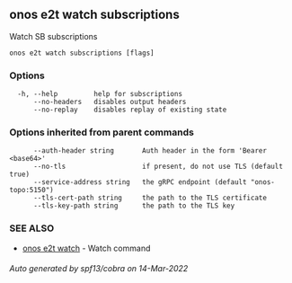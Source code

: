 <!--
SPDX-FileCopyrightText: 2019-present Open Networking Foundation <info@opennetworking.org>

SPDX-License-Identifier: Apache-2.0
-->

## onos e2t watch subscriptions

Watch SB subscriptions

```
onos e2t watch subscriptions [flags]
```

### Options

```
  -h, --help         help for subscriptions
      --no-headers   disables output headers
      --no-replay    disables replay of existing state
```

### Options inherited from parent commands

```
      --auth-header string       Auth header in the form 'Bearer <base64>'
      --no-tls                   if present, do not use TLS (default true)
      --service-address string   the gRPC endpoint (default "onos-topo:5150")
      --tls-cert-path string     the path to the TLS certificate
      --tls-key-path string      the path to the TLS key
```

### SEE ALSO

* [onos e2t watch](onos_e2t_watch.md)	 - Watch command

###### Auto generated by spf13/cobra on 14-Mar-2022
